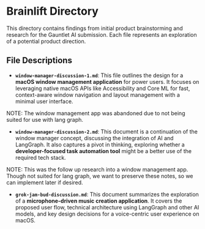 # Brainlift Directory

This directory contains findings from initial product brainstorming and research for the Gauntlet AI submission. Each file represents an exploration of a potential product direction.

## File Descriptions

- **`window-manager-discussion-1.md`**: This file outlines the design for a **macOS window management application** for power users. It focuses on leveraging native macOS APIs like Accessibility and Core ML for fast, context-aware window navigation and layout management with a minimal user interface.

NOTE: The window management app was abandoned due to not being suited for use with lang graph.  

- **`window-manager-discussion-2.md`**: This document is a continuation of the window manager concept, discussing the integration of AI and LangGraph. It also captures a pivot in thinking, exploring whether a **developer-focused task automation tool** might be a better use of the required tech stack.

NOTE: This was the follow up research into a window management app.  Though not suited for lang graph, we want to preserve these notes, so we can implement later if desired.

- **`grok-jam-bud-discussion.md`**: This document summarizes the exploration of a **microphone-driven music creation application**. It covers the proposed user flow, technical architecture using LangGraph and other AI models, and key design decisions for a voice-centric user experience on macOS.